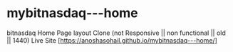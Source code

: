 # mybitnasdaq---home
bitnasdaq Home Page layout Clone (not Responsive || non functional || old || 1440)
Live Site [https://anoshasohail.github.io/mybitnasdaq---home/]
